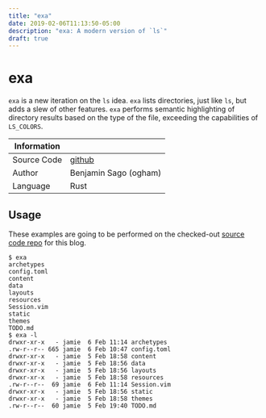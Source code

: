 ```yaml
---
title: "exa"
date: 2019-02-06T11:13:50-05:00
description: "exa: A modern version of `ls`"
draft: true
---
```


# exa

`exa` is a new iteration on the `ls` idea. `exa` lists directories, just like `ls`, but adds a slew of other features. `exa` performs semantic highlighting of directory results based on the type of the file, exceeding the capabilities of `LS_COLORS`.

| Information | |
| ---- | ----------- |
| Source Code | [github](https://github.com/ogham/exa) |
| Author | Benjamin Sago (ogham) |
| Language | Rust |

## Usage

These examples are going to be performed on the checked-out [source code repo](https://github.com/delucks/cli.fan) for this blog.

```text
$ exa
archetypes
config.toml
content
data
layouts
resources
Session.vim
static
themes
TODO.md
$ exa -l
drwxr-xr-x   - jamie  6 Feb 11:14 archetypes
.rw-r--r-- 665 jamie  6 Feb 10:47 config.toml
drwxr-xr-x   - jamie  5 Feb 18:58 content
drwxr-xr-x   - jamie  5 Feb 18:56 data
drwxr-xr-x   - jamie  5 Feb 18:56 layouts
drwxr-xr-x   - jamie  5 Feb 18:58 resources
.rw-r--r--  69 jamie  6 Feb 11:14 Session.vim
drwxr-xr-x   - jamie  5 Feb 18:56 static
drwxr-xr-x   - jamie  5 Feb 18:58 themes
.rw-r--r--  60 jamie  5 Feb 19:40 TODO.md
```
